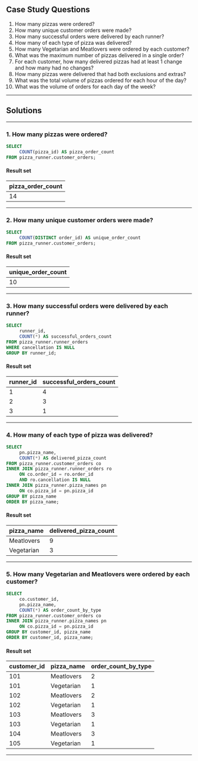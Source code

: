 ## Case Study Questions

1. How many pizzas were ordered?
2. How many unique customer orders were made?
3. How many successful orders were delivered by each runner?
4. How many of each type of pizza was delivered?
5. How many Vegetarian and Meatlovers were ordered by each customer?
6. What was the maximum number of pizzas delivered in a single order?
7. For each customer, how many delivered pizzas had at least 1 change and how many had no changes?
8. How many pizzas were delivered that had both exclusions and extras?
9. What was the total volume of pizzas ordered for each hour of the day?
10. What was the volume of orders for each day of the week?

---

## Solutions

---

### 1. How many pizzas were ordered?

```sql
SELECT
     COUNT(pizza_id) AS pizza_order_count
FROM pizza_runner.customer_orders;
```
#### Result set

| pizza_order_count |
| ----------------- |
| 14                |

---

### 2. How many unique customer orders were made?

```sql
SELECT
     COUNT(DISTINCT order_id) AS unique_order_count
FROM pizza_runner.customer_orders;
```
#### Result set

| unique_order_count |
| ------------------ |
| 10                 |

---

### 3. How many successful orders were delivered by each runner?

```sql
SELECT
     runner_id,
     COUNT(*) AS successful_orders_count
FROM pizza_runner.runner_orders
WHERE cancellation IS NULL
GROUP BY runner_id;
```

#### Result set

| runner_id | successful_orders_count |
| --------- | ----------------------- |
| 1         | 4                       |
| 2         | 3                       |
| 3         | 1                       |

---

### 4. How many of each type of pizza was delivered?

```sql
SELECT
     pn.pizza_name,
     COUNT(*) AS delivered_pizza_count
FROM pizza_runner.customer_orders co
INNER JOIN pizza_runner.runner_orders ro
     ON co.order_id = ro.order_id
     AND ro.cancellation IS NULL
INNER JOIN pizza_runner.pizza_names pn
     ON co.pizza_id = pn.pizza_id
GROUP BY pizza_name
ORDER BY pizza_name;
```

#### Result set

| pizza_name | delivered_pizza_count |
| ---------- | --------------------- |
| Meatlovers | 9                     |
| Vegetarian | 3                     |

---

### 5. How many Vegetarian and Meatlovers were ordered by each customer?

```sql
SELECT
     co.customer_id,
     pn.pizza_name,
     COUNT(*) AS order_count_by_type
FROM pizza_runner.customer_orders co
INNER JOIN pizza_runner.pizza_names pn
     ON co.pizza_id = pn.pizza_id
GROUP BY customer_id, pizza_name
ORDER BY customer_id, pizza_name;
```
#### Result set

| customer_id | pizza_name | order_count_by_type |
| ----------- | ---------- | ------------------- |
| 101         | Meatlovers | 2                   |
| 101         | Vegetarian | 1                   |
| 102         | Meatlovers | 2                   |
| 102         | Vegetarian | 1                   |
| 103         | Meatlovers | 3                   |
| 103         | Vegetarian | 1                   |
| 104         | Meatlovers | 3                   |
| 105         | Vegetarian | 1                   |

---

